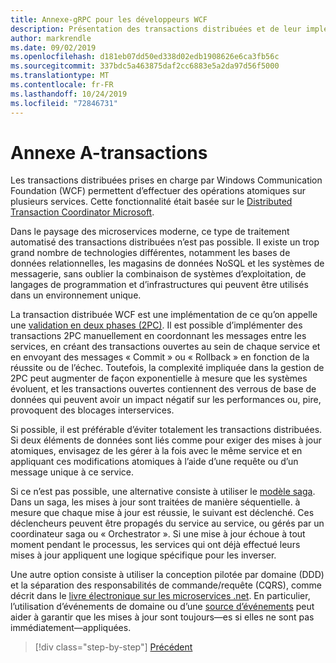 ```yaml
---
title: Annexe-gRPC pour les développeurs WCF
description: Présentation des transactions distribuées et de leur implémentation dans les architectures de microservices modernes.
author: markrendle
ms.date: 09/02/2019
ms.openlocfilehash: d181eb07dd50ed338d02edb1908626e6ca3fb56c
ms.sourcegitcommit: 337bdc5a463875daf2cc6883e5a2da97d56f5000
ms.translationtype: MT
ms.contentlocale: fr-FR
ms.lasthandoff: 10/24/2019
ms.locfileid: "72846731"
---
```

# <a name="appendix-a---transactions"></a>Annexe A-transactions

Les transactions distribuées prises en charge par Windows Communication Foundation (WCF) permettent d’effectuer des opérations atomiques sur plusieurs services. Cette fonctionnalité était basée sur le [Distributed Transaction Coordinator Microsoft](https://docs.microsoft.com/previous-versions/windows/desktop/ms684146(v=vs.85)).

Dans le paysage des microservices moderne, ce type de traitement automatisé des transactions distribuées n’est pas possible. Il existe un trop grand nombre de technologies différentes, notamment les bases de données relationnelles, les magasins de données NoSQL et les systèmes de messagerie, sans oublier la combinaison de systèmes d’exploitation, de langages de programmation et d’infrastructures qui peuvent être utilisés dans un environnement unique.

La transaction distribuée WCF est une implémentation de ce qu’on appelle une [validation en deux phases (2PC)](https://en.wikipedia.org/wiki/Two-phase_commit_protocol). Il est possible d’implémenter des transactions 2PC manuellement en coordonnant les messages entre les services, en créant des transactions ouvertes au sein de chaque service et en envoyant des messages « Commit » ou « Rollback » en fonction de la réussite ou de l’échec. Toutefois, la complexité impliquée dans la gestion de 2PC peut augmenter de façon exponentielle à mesure que les systèmes évoluent, et les transactions ouvertes contiennent des verrous de base de données qui peuvent avoir un impact négatif sur les performances ou, pire, provoquent des blocages interservices.

Si possible, il est préférable d’éviter totalement les transactions distribuées. Si deux éléments de données sont liés comme pour exiger des mises à jour atomiques, envisagez de les gérer à la fois avec le même service et en appliquant ces modifications atomiques à l’aide d’une requête ou d’un message unique à ce service.

Si ce n’est pas possible, une alternative consiste à utiliser le [modèle saga](https://microservices.io/patterns/data/saga.html). Dans un saga, les mises à jour sont traitées de manière séquentielle. à mesure que chaque mise à jour est réussie, le suivant est déclenché. Ces déclencheurs peuvent être propagés du service au service, ou gérés par un coordinateur saga ou « Orchestrator ». Si une mise à jour échoue à tout moment pendant le processus, les services qui ont déjà effectué leurs mises à jour appliquent une logique spécifique pour les inverser.

Une autre option consiste à utiliser la conception pilotée par domaine (DDD) et la séparation des responsabilités de commande/requête (CQRS), comme décrit dans le [livre électronique sur les microservices .net](https://docs.microsoft.com/dotnet/architecture/microservices/microservice-ddd-cqrs-patterns/). En particulier, l’utilisation d’événements de domaine ou d’une [source d’événements](https://martinfowler.com/eaaDev/EventSourcing.html) peut aider à garantir que les mises à jour sont toujours&mdash;es si elles ne sont pas immédiatement&mdash;appliquées.

>[!div class="step-by-step"]
>[Précédent](application-performance-management.md)
